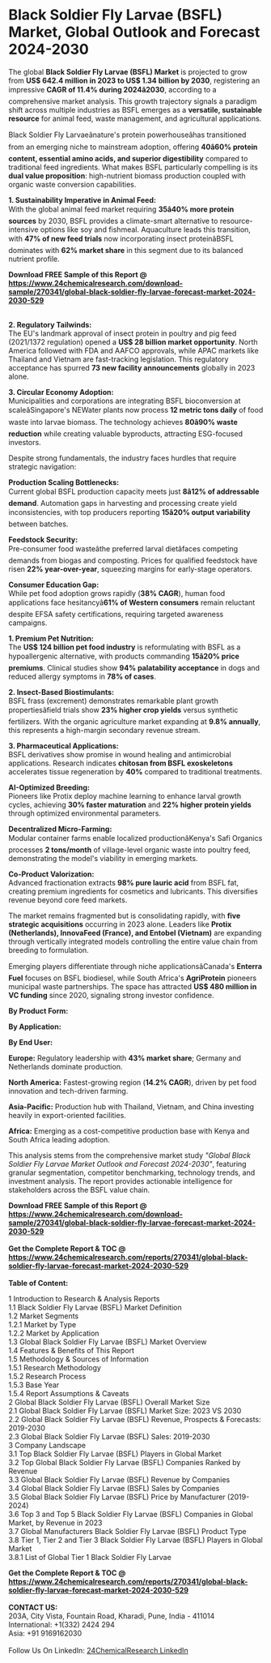 <h1>Black Soldier Fly Larvae (BSFL) Market, Global Outlook and Forecast 2024-2030</h1><p>The global <strong>Black Soldier Fly Larvae (BSFL) Market</strong> is projected to grow from <strong>US$ 642.4 million in 2023 to US$ 1.34 billion by 2030</strong>, registering an impressive <strong>CAGR of 11.4% during 2024â2030</strong>, according to a comprehensive market analysis. This growth trajectory signals a paradigm shift across multiple industries as BSFL emerges as a <strong>versatile, sustainable resource</strong> for animal feed, waste management, and agricultural applications.</p><p>Black Soldier Fly Larvaeânature's protein powerhouseâhas transitioned from an emerging niche to mainstream adoption, offering <strong>40â60% protein content, essential amino acids, and superior digestibility</strong> compared to traditional feed ingredients. What makes BSFL particularly compelling is its <strong>dual value proposition</strong>: high-nutrient biomass production coupled with organic waste conversion capabilities.</p><p><strong>1. Sustainability Imperative in Animal Feed:</strong><br>
With the global animal feed market requiring <strong>35â40% more protein sources</strong> by 2030, BSFL provides a climate-smart alternative to resource-intensive options like soy and fishmeal. Aquaculture leads this transition, with <strong>47% of new feed trials</strong> now incorporating insect proteinâBSFL dominates with <strong>62% market share</strong> in this segment due to its balanced nutrient profile.</p><div><b>Download FREE Sample of this Report @ 
            <a href="https://www.24chemicalresearch.com/download-sample/270341/global-black-soldier-fly-larvae-forecast-market-2024-2030-529">
            https://www.24chemicalresearch.com/download-sample/270341/global-black-soldier-fly-larvae-forecast-market-2024-2030-529</a></b></div><br><p><strong>2. Regulatory Tailwinds:</strong><br>
The EU's landmark approval of insect protein in poultry and pig feed (2021/1372 regulation) opened a <strong>US$ 28 billion market opportunity</strong>. North America followed with FDA and AAFCO approvals, while APAC markets like Thailand and Vietnam are fast-tracking legislation. This regulatory acceptance has spurred <strong>73 new facility announcements</strong> globally in 2023 alone.</p><p><strong>3. Circular Economy Adoption:</strong><br>
Municipalities and corporations are integrating BSFL bioconversion at scaleâSingapore's NEWater plants now process <strong>12 metric tons daily</strong> of food waste into larvae biomass. The technology achieves <strong>80â90% waste reduction</strong> while creating valuable byproducts, attracting ESG-focused investors.</p><p>Despite strong fundamentals, the industry faces hurdles that require strategic navigation:</p><p><strong>Production Scaling Bottlenecks:</strong><br>
	Current global BSFL production capacity meets just <strong>8â12% of addressable demand</strong>. Automation gaps in harvesting and processing create yield inconsistencies, with top producers reporting <strong>15â20% output variability</strong> between batches.</p><p><strong>Feedstock Security:</strong><br>
	Pre-consumer food wasteâthe preferred larval dietâfaces competing demands from biogas and composting. Prices for qualified feedstock have risen <strong>22% year-over-year</strong>, squeezing margins for early-stage operators.</p><p><strong>Consumer Education Gap:</strong><br>
	While pet food adoption grows rapidly (<strong>38% CAGR</strong>), human food applications face hesitancyâ<strong>61% of Western consumers</strong> remain reluctant despite EFSA safety certifications, requiring targeted awareness campaigns.</p><p><strong>1. Premium Pet Nutrition:</strong><br>
The <strong>US$ 124 billion pet food industry</strong> is reformulating with BSFL as a hypoallergenic alternative, with products commanding <strong>15â20% price premiums</strong>. Clinical studies show <strong>94% palatability acceptance</strong> in dogs and reduced allergy symptoms in <strong>78% of cases</strong>.</p><p><strong>2. Insect-Based Biostimulants:</strong><br>
BSFL frass (excrement) demonstrates remarkable plant growth propertiesâfield trials show <strong>23% higher crop yields</strong> versus synthetic fertilizers. With the organic agriculture market expanding at <strong>9.8% annually</strong>, this represents a high-margin secondary revenue stream.</p><p><strong>3. Pharmaceutical Applications:</strong><br>
BSFL derivatives show promise in wound healing and antimicrobial applications. Research indicates <strong>chitosan from BSFL exoskeletons</strong> accelerates tissue regeneration by <strong>40%</strong> compared to traditional treatments.</p><p><strong>AI-Optimized Breeding:</strong><br>
	Pioneers like Protix deploy machine learning to enhance larval growth cycles, achieving <strong>30% faster maturation</strong> and <strong>22% higher protein yields</strong> through optimized environmental parameters.</p><p><strong>Decentralized Micro-Farming:</strong><br>
	Modular container farms enable localized productionâKenya's Safi Organics processes <strong>2 tons/month</strong> of village-level organic waste into poultry feed, demonstrating the model's viability in emerging markets.</p><p><strong>Co-Product Valorization:</strong><br>
	Advanced fractionation extracts <strong>98% pure lauric acid</strong> from BSFL fat, creating premium ingredients for cosmetics and lubricants. This diversifies revenue beyond core feed markets.</p><p>The market remains fragmented but is consolidating rapidly, with <strong>five strategic acquisitions</strong> occurring in 2023 alone. Leaders like <strong>Protix (Netherlands), InnovaFeed (France), and Entobel (Vietnam)</strong> are expanding through vertically integrated models controlling the entire value chain from breeding to formulation.</p><p>Emerging players differentiate through niche applicationsâCanada's <strong>Enterra Fuel</strong> focuses on BSFL biodiesel, while South Africa's <strong>AgriProtein</strong> pioneers municipal waste partnerships. The space has attracted <strong>US$ 480 million in VC funding</strong> since 2020, signaling strong investor confidence.</p><p><strong>By Product Form:</strong></p><p><strong>By Application:</strong></p><p><strong>By End User:</strong></p><p><strong>Europe:</strong> Regulatory leadership with <strong>43% market share</strong>; Germany and Netherlands dominate production.</p><p><strong>North America:</strong> Fastest-growing region (<strong>14.2% CAGR</strong>), driven by pet food innovation and tech-driven farming.</p><p><strong>Asia-Pacific:</strong> Production hub with Thailand, Vietnam, and China investing heavily in export-oriented facilities.</p><p><strong>Africa:</strong> Emerging as a cost-competitive production base with Kenya and South Africa leading adoption.</p><p>This analysis stems from the comprehensive market study <em>"Global Black Soldier Fly Larvae Market Outlook and Forecast 2024-2030"</em>, featuring granular segmentation, competitor benchmarking, technology trends, and investment analysis. The report provides actionable intelligence for stakeholders across the BSFL value chain.</p><div><b>Download FREE Sample of this Report @ 
            <a href="https://www.24chemicalresearch.com/download-sample/270341/global-black-soldier-fly-larvae-forecast-market-2024-2030-529">
            https://www.24chemicalresearch.com/download-sample/270341/global-black-soldier-fly-larvae-forecast-market-2024-2030-529</a></b></div><br><div><b>Get the Complete Report & TOC @ 
            <a href="https://www.24chemicalresearch.com/reports/270341/global-black-soldier-fly-larvae-forecast-market-2024-2030-529">
            https://www.24chemicalresearch.com/reports/270341/global-black-soldier-fly-larvae-forecast-market-2024-2030-529</a></b></div><br>
            <b>Table of Content:</b><p>1 Introduction to Research & Analysis Reports<br />
    1.1 Black Soldier Fly Larvae (BSFL) Market Definition<br />
    1.2 Market Segments<br />
        1.2.1 Market by Type<br />
        1.2.2 Market by Application<br />
    1.3 Global Black Soldier Fly Larvae (BSFL) Market Overview<br />
    1.4 Features & Benefits of This Report<br />
    1.5 Methodology & Sources of Information<br />
        1.5.1 Research Methodology<br />
        1.5.2 Research Process<br />
        1.5.3 Base Year<br />
        1.5.4 Report Assumptions & Caveats<br />
2 Global Black Soldier Fly Larvae (BSFL) Overall Market Size<br />
    2.1 Global Black Soldier Fly Larvae (BSFL) Market Size: 2023 VS 2030<br />
    2.2 Global Black Soldier Fly Larvae (BSFL) Revenue, Prospects & Forecasts: 2019-2030<br />
    2.3 Global Black Soldier Fly Larvae (BSFL) Sales: 2019-2030<br />
3 Company Landscape<br />
    3.1 Top Black Soldier Fly Larvae (BSFL) Players in Global Market<br />
    3.2 Top Global Black Soldier Fly Larvae (BSFL) Companies Ranked by Revenue<br />
    3.3 Global Black Soldier Fly Larvae (BSFL) Revenue by Companies<br />
    3.4 Global Black Soldier Fly Larvae (BSFL) Sales by Companies<br />
    3.5 Global Black Soldier Fly Larvae (BSFL) Price by Manufacturer (2019-2024)<br />
    3.6 Top 3 and Top 5 Black Soldier Fly Larvae (BSFL) Companies in Global Market, by Revenue in 2023<br />
    3.7 Global Manufacturers Black Soldier Fly Larvae (BSFL) Product Type<br />
    3.8 Tier 1, Tier 2 and Tier 3 Black Soldier Fly Larvae (BSFL) Players in Global Market<br />
        3.8.1 List of Global Tier 1 Black Soldier Fly Larvae</p><div><b>Get the Complete Report & TOC @ 
            <a href="https://www.24chemicalresearch.com/reports/270341/global-black-soldier-fly-larvae-forecast-market-2024-2030-529">
            https://www.24chemicalresearch.com/reports/270341/global-black-soldier-fly-larvae-forecast-market-2024-2030-529</a></b></div><br><b>CONTACT US:</b><br>
            203A, City Vista, Fountain Road, Kharadi, Pune, India - 411014<br>
            International: +1(332) 2424 294<br>
            Asia: +91 9169162030 <br><br>
            Follow Us On LinkedIn: <a href="https://www.linkedin.com/company/24chemicalresearch/">24ChemicalResearch LinkedIn</a>